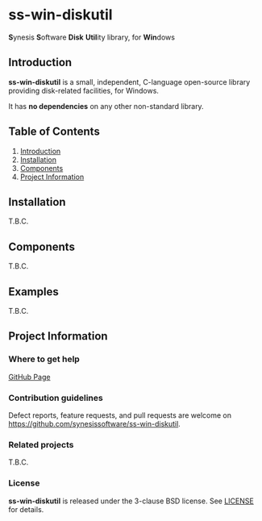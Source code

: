 # ss-win-diskutil
**S**ynesis **S**oftware **Disk** **Util**ity library, for **Win**dows

## Introduction

**ss-win-diskutil** is a small, independent, C-language open-source library providing disk-related facilities, for Windows.

It has **no dependencies** on any other non-standard library.

## Table of Contents

1. [Introduction](#introduction)
2. [Installation](#installation)
3. [Components](#components)
4. [Project Information](#project-information)

## Installation

T.B.C.

## Components

T.B.C.

## Examples

T.B.C.

## Project Information

### Where to get help

[GitHub Page](https://github.com/synesissoftware/ss-win-diskutil "GitHub Page")

### Contribution guidelines

Defect reports, feature requests, and pull requests are welcome on https://github.com/synesissoftware/ss-win-diskutil.

### Related projects

T.B.C.

### License

**ss-win-diskutil** is released under the 3-clause BSD license. See [LICENSE](./LICENSE) for details.

